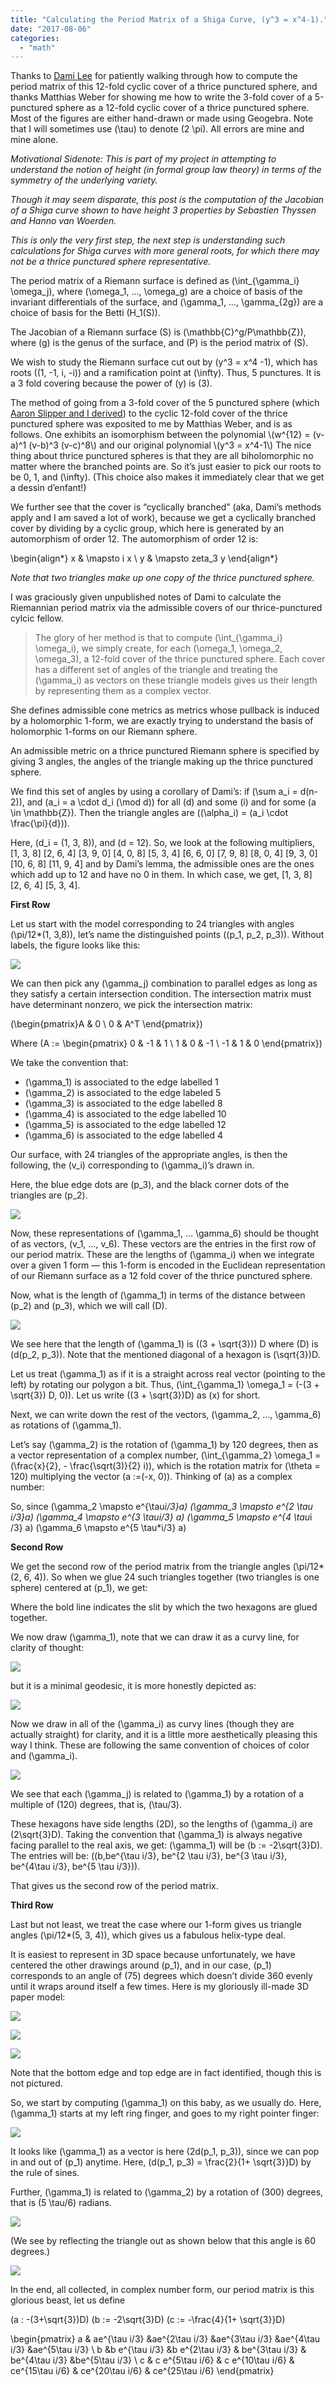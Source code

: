 ```yaml
---
title: "Calculating the Period Matrix of a Shiga Curve, (y^3 = x^4-1)."
date: "2017-08-06"
categories: 
  - "math"
---
```


Thanks to [Dami Lee](https://damileemath.wordpress.com/) for patiently walking through how to compute the period matrix of this 12-fold cyclic cover of a thrice punctured sphere, and thanks Matthias Weber for showing me how to write the 3-fold cover of a 5-punctured sphere as a 12-fold cyclic cover of a thrice punctured sphere. Most of the figures are either hand-drawn or made using Geogebra. Note that I will sometimes use \(\tau\) to denote \(2 \pi\). All errors are mine and mine alone.

_Motivational Sidenote:_ _This is part of my project in attempting to understand the notion of height (in formal group law theory) in terms of the symmetry of the underlying variety._

_Though it may seem disparate, this post is the computation of the Jacobian of a Shiga curve shown to have height 3 properties by Sebastien Thyssen and Hanno van Woerden._

_This is only the very first step, the next step is understanding such calculations for Shiga curves with more general roots, for which there may not be a thrice punctured sphere representative._

The period matrix of a Riemann surface is defined as \(\int_{\gamma_i} \omega_j\), where \(\omega_1, …, \omega_g\) are a choice of basis of the invariant differentials of the surface, and \(\gamma_1, …, \gamma_{2g}\) are a choice of basis for the Betti \(H_1(S)\).

The Jacobian of a Riemann surface \(S\) is \(\mathbb{C}^g/P\mathbb{Z}\), where \(g\) is the genus of the surface, and \(P\) is the period matrix of \(S\).

We wish to study the Riemann surface cut out by \(y^3 = x^4 -1\), which has roots \((1, -1, i, -i)\) and a ramification point at \(\infty\). Thus, 5 punctures. It is a 3 fold covering because the power of \(y\) is \(3\).

The method of going from a 3-fold cover of the 5 punctured sphere (which [Aaron Slipper and I derived](https://mathoverflow.net/questions/277410/how-can-i-calculate-the-period-matrix-of-this-riemann-surface)) to the cyclic 12-fold cover of the thrice punctured sphere was exposited to me by Matthias Weber, and is as follows. One exhibits an isomorphism between the polynomial \\(w^{12} = (v-a)^1 (v-b)^3 (v-c)^8\\) and our original polynomial \\(y^3 = x^4-1\\) The nice thing about thrice punctured spheres is that they are all biholomorphic no matter where the branched points are. So it’s just easier to pick our roots to be 0, 1, and \(\infty\). (This choice also makes it immediately clear that we get a dessin d’enfant!)

We further see that the cover is “cyclically branched” (aka, Dami’s methods apply and I am saved a lot of work), because we get a cyclically branched cover by dividing by a cyclic group, which here is generated by an automorphism of order 12. The automorphism of order 12 is:

\begin{align*} x & \mapsto i x \\ y & \mapsto zeta_3 y \end{align*}

_Note that two triangles make up one copy of the thrice punctured sphere._

I was graciously given unpublished notes of Dami to calculate the Riemannian period matrix via the admissible covers of our thrice-punctured cylcic fellow.

> The glory of her method is that to compute \(\int_{\gamma_i} \omega_i\), we simply create, for each \(\omega_1, \omega_2, \omega_3\), a 12-fold cover of the thrice punctured sphere. Each cover has a different set of angles of the triangle and treating the \(\gamma_i\) as vectors on these triangle models gives us their length by representing them as a complex vector.

She defines admissible cone metrics as metrics whose pullback is induced by a holomorphic 1-form, we are exactly trying to understand the basis of holomorphic 1-forms on our Riemann sphere.

An admissible metric on a thrice punctured Riemann sphere is specified by giving 3 angles, the angles of the triangle making up the thrice punctured sphere.

We find this set of angles by using a corollary of Dami’s: if \(\sum a_i = d(n-2)\), and \(a_i = a \cdot d_i (\mod d)\) for all \(d\) and some \(i\) and for some \(a \in \mathbb{Z}\). Then the triangle angles are \((\alpha_i) = (a_i \cdot \frac{\pi}{d})\).

Here, \(d_i = (1, 3, 8)\), and \(d = 12\). So, we look at the following multipliers, [1, 3, 8] [2, 6, 4] [3, 9, 0] [4, 0, 8] [5, 3, 4] [6, 6, 0] [7, 9, 8] [8, 0, 4] [9, 3, 0] [10, 6, 8] [11, 9, 4] and by Dami’s lemma, the admissible ones are the ones which add up to 12 and have no 0 in them. In which case, we get, [1, 3, 8] [2, 6, 4] [5, 3, 4].

**First Row**

Let us start with the model corresponding to 24 triangles with angles \(\pi/12*(1, 3,8)\), let’s name the distinguished points \((p_1, p_2, p_3)\). Without labels, the figure looks like this:

![](/wp-content/uploads/2017/08/Screenshot-from-2017-08-06-17-48-42.png)

We can then pick any \(\gamma_j\) combination to parallel edges as long as they satisfy a certain intersection condition. The intersection matrix must have determinant nonzero, we pick the intersection matrix:

\(\begin{pmatrix}A & 0 \\ 0 & A^T \end{pmatrix}\)

Where \(A := \begin{pmatrix} 0 & -1 & 1 \\ 1 & 0 & -1 \\ -1 & 1 & 0 \end{pmatrix}\)

We take the convention that:

- \(\gamma_1\) is associated to the edge labelled 1
- \(\gamma_2\) is associated to the edge labeled 5
- \(\gamma_3\) is associated to the edge labelled 8
- \(\gamma_4\) is associated to the edge labelled 10
- \(\gamma_5\) is associated to the edge labelled 12
- \(\gamma_6\) is associated to the edge labelled 4

Our surface, with 24 triangles of the appropriate angles, is then the following, the \(v_i\) corresponding to \(\gamma_i\)’s drawn in.

Here, the blue edge dots are \(p_3\), and the black corner dots of the triangles are \(p_2\).

![](/wp-content/uploads/2017/08/Screenshot-from-2017-08-15-10-32-07.png)

Now, these representations of \(\gamma_1, … \gamma_6\) should be thought of as vectors, \(v_1, …, v_6\). These vectors are the entries in the first row of our period matrix. These are the lengths of \(\gamma_i\) when we integrate over a given 1 form — this 1-form is encoded in the Euclidean representation of our Riemann surface as a 12 fold cover of the thrice punctured sphere.

Now, what is the length of \(\gamma_1\) in terms of the distance between \(p_2\) and \(p_3\), which we will call \(D\).

![](/wp-content/uploads/2017/08/Screenshot-from-2017-08-06-17-44-58.png)

We see here that the length of \(\gamma_1\) is \((3 + \sqrt{3})\) D where \(D\) is \(d(p_2, p_3)\). Note that the mentioned diagonal of a hexagon is \(\sqrt{3}\)D.

Let us treat \(\gamma_1\) as if it is a straight across real vector (pointing to the left) by rotating our polygon a bit. Thus, \(\int_{\gamma_1} \omega_1 = (-(3 + \sqrt{3}) D, 0)\). Let us write \((3 + \sqrt{3})D\) as \(x\) for short.

Next, we can write down the rest of the vectors, \(\gamma_2, …, \gamma_6\) as rotations of \(\gamma_1\).

Let’s say \(\gamma_2\) is the rotation of \(\gamma_1\) by 120 degrees, then as a vector representation of a complex number, \(\int_{\gamma_2} \omega_1 =(\frac{x}{2}, - \frac{\sqrt(3)}{2} i)\), which is the rotation matrix for \(\theta = 120\) multiplying the vector \(a :=(-x, 0)\). Thinking of \(a\) as a complex number:

So, since \(\gamma_2 \mapsto e^{\tau*i/3}a\) \(\gamma_3 \mapsto e^{2 \tau *i/3}a\) \(\gamma_4 \mapsto e^{3 \tau*i/3} a\) \(\gamma_5 \mapsto e^{4 \tau*i /3} a\) \(\gamma_6 \mapsto e^{5 \tau*i/3} a\)

**Second Row**

We get the second row of the period matrix from the triangle angles \(\pi/12*(2, 6, 4)\). So when we glue 24 such triangles together (two triangles is one sphere) centered at \(p_1\), we get:

Where the bold line indicates the slit by which the two hexagons are glued together.

We now draw \(\gamma_1\), note that we can draw it as a curvy line, for clarity of thought:

![](/wp-content/uploads/2017/08/0-1b.jpg)

but it is a minimal geodesic, it is more honestly depicted as:

![](/wp-content/uploads/2017/08/0-2b.jpg)

Now we draw in all of the \(\gamma_i\) as curvy lines (though they are actually straight) for clarity, and it is a little more aesthetically pleasing this way I think. These are following the same convention of choices of color and \(\gamma_i\).

![](/wp-content/uploads/2017/08/0-3b.jpg)

We see that each \(\gamma_j\) is related to \(\gamma_1\) by a rotation of a multiple of \(120\) degrees, that is, \(\tau/3\).

These hexagons have side lengths \(2D\), so the lengths of \(\gamma_i\) are \(2\sqrt{3}D\). Taking the convention that \(\gamma_1\) is always negative facing parallel to the real axis, we get: \(\gamma_1\) will be \(b := -2\sqrt{3}D\). The entries will be: \((b,be^{\tau i/3}, be^{2 \tau i/3}, be^{3 \tau i/3}, be^{4\tau i/3}, be^{5 \tau i/3})\).

That gives us the second row of the period matrix.

**Third Row**

Last but not least, we treat the case where our 1-form gives us triangle angles \(\pi/12*(5, 3, 4)\), which gives us a fabulous helix-type deal.

It is easiest to represent in 3D space because unfortunately, we have centered the other drawings around \(p_1\), and in our case, \(p_1\) corresponds to an angle of \(75\) degrees which doesn’t divide 360 evenly until it wraps around itself a few times. Here is my gloriously ill-made 3D paper model:

![](/wp-content/uploads/2017/08/0b.jpg)

![](/wp-content/uploads/2017/08/20170815_110156.jpg)

![](/wp-content/uploads/2017/08/20170815_110247.jpg)

Note that the bottom edge and top edge are in fact identified, though this is not pictured.

So, we start by computing \(\gamma_1\) on this baby, as we usually do. Here, \(\gamma_1\) starts at my left ring finger, and goes to my right pointer finger:

![](/wp-content/uploads/2017/08/20170815_110221.jpg)

It looks like \(\gamma_1\) as a vector is here \(2d(p_1, p_3)\), since we can pop in and out of \(p_1\) anytime. Here, \(d(p_1, p_3) = \frac{2}{1+ \sqrt{3}}D\) by the rule of sines.

Further, \(\gamma_1\) is related to \(\gamma_2\) by a rotation of \(300\) degrees, that is \(5 \tau/6\) radians.

![](/wp-content/uploads/2017/08/Screenshot-from-2017-08-06-19-32-04.png)

(We see by reflecting the triangle out as shown below that this angle is 60 degrees.)

![](/wp-content/uploads/2017/08/Screenshot-from-2017-08-06-19-32-55-768x670-1.png)

In the end, all collected, in complex number form, our period matrix is this glorious beast, let us define

\(a : -(3+\sqrt{3})D\) \(b := -2\sqrt{3}D\) \(c := -\frac{4}{1+ \sqrt{3}}D\)

\begin{pmatrix} a & ae^{\tau i/3} &ae^{2\tau i/3} &ae^{3\tau i/3} &ae^{4\tau i/3} &ae^{5\tau i/3} \\ b &b e^{\tau i/3} &b e^{2\tau i/3} & be^{3\tau i/3} & be^{4\tau i/3} &be^{5\tau i/3} \\ c & c e^{5\tau i/6} & c e^{10\tau i/6} & ce^{15\tau i/6} & ce^{20\tau i/6} & ce^{25\tau i/6} \end{pmatrix}
